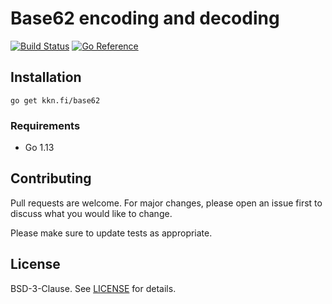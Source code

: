 
# Base62 encoding and decoding

[![Build Status](https://travis-ci.org/kare/base62.svg?branch=master)](https://travis-ci.org/kare/base62)
[![Go Reference](https://pkg.go.dev/badge/kkn.fi/base62.svg)](https://pkg.go.dev/kkn.fi/base62)

## Installation
    go get kkn.fi/base62

### Requirements
* Go 1.13

## Contributing
Pull requests are welcome. For major changes, please open an issue first
to discuss what you would like to change.

Please make sure to update tests as appropriate.

## License

BSD-3-Clause. See [LICENSE](LICENSE) for details.
